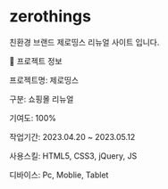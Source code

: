 # zerothings


친환경 브랜드 제로띵스 리뉴얼 사이트 입니다.


📖 프로젝트 정보

프로젝트명: 제로띵스

구분: 쇼핑몰 리뉴얼

기여도: 100%

작업기간: 2023.04.20 ~ 2023.05.12

사용스킬: HTML5, CSS3, jQuery, JS

디바이스: Pc, Moblie, Tablet



